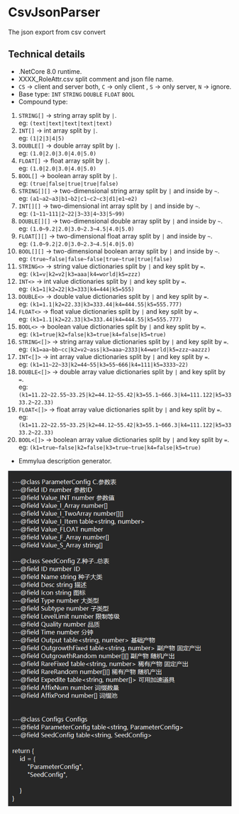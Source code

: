 # CsvJsonParser
The json export from csv convert

## Technical details
* .NetCore 8.0 runtime.
* XXXX_RoleAttr.csv split comment and json file name.
* `CS` -> client and server both, `C` -> only client , `S` -> only server, `N` -> ignore.
* Base type: `INT` `STRING` `DOUBLE` `FLOAT` `BOOL` 
* Compound type:  
1. `STRING[]` -> string array split by `|`.  
eg: `(text|text|text|text|text)`
2. `INT[]` -> int array split by `|`.  
eg: `(1|2|3|4|5)`
3. `DOUBLE[]` -> double array split by `|`.  
eg: `(1.0|2.0|3.0|4.0|5.0)`
4. `FLOAT[]` -> float array split by `|`.  
eg: `(1.0|2.0|3.0|4.0|5.0)`
5. `BOOL[]` -> boolean array split by `|`.  
eg: `(true|false|true|true|false)`
6. `STRING[][]` -> two-dimensional string array split by `|` and inside by `~`.  
eg: `(a1~a2~a3|b1~b2|c1~c2~c3|d1|e1~e2)`
7. `INT[][]` -> two-dimensional int array split by `|` and inside by `~`.  
eg: `(1~11~111|2~22|3~33|4~33|5~99)`
8. `DOUBLE[][]` -> two-dimensional double array split by `|` and inside by `~`.  
eg: `(1.0~9.2|2.0|3.0~2.3~4.5|4.0|5.0)`
9. `FLOAT[][]` -> two-dimensional float array split by `|` and inside by `~`.  
eg: `(1.0~9.2|2.0|3.0~2.3~4.5|4.0|5.0)`
10. `BOOL[][]` -> two-dimensional boolean array split by `|` and inside by `~`.  
eg: `(true~false|false~false|true~true|true|false)`
11. `STRING<>` -> string value dictionaries split by `|` and key split by `=`.  
eg: `(k1=v|k2=v2|k3=aaa|k4=world|k5=zzz)`
12. `INT<>` -> int value dictionaries split by `|` and key split by `=`.  
eg: `(k1=1|k2=22|k3=333|k4=444|k5=555)`
13. `DOUBLE<>` -> double value dictionaries split by `|` and key split by `=`.  
eg: `(k1=1.1|k2=22.33|k3=333.44|k4=444.55|k5=555.777)`
14. `FLOAT<>` -> float value dictionaries split by `|` and key split by `=`.  
eg: `(k1=1.1|k2=22.33|k3=333.44|k4=444.55|k5=555.777)`
15. `BOOL<>` -> boolean value dictionaries split by `|` and key split by `=`.  
eg: `(k1=true|k2=false|k3=true|k4=false|k5=true)`
16. `STRING<[]>` -> string array value dictionaries split by `|` and key split by `=`.  
eg: `(k1=aa~bb~cc|k2=v2~ass|k3=aaa~2333|k4=world|k5=zzz~aazzz)`
17. `INT<[]>` -> int array value dictionaries split by `|` and key split by `=`.  
eg: `(k1=11~22~33|k2=44~55|k3=55~666|k4=111|k5=3333~22)`
18. `DOUBLE<[]>` -> double array value dictionaries split by `|` and key split by `=`.  
eg: `(k1=11.22~22.55~33.25|k2=44.12~55.42|k3=55.1~666.3|k4=111.122|k5=3333.2~22.33)`
19. `FLOAT<[]>` -> float array value dictionaries split by `|` and key split by `=`.  
eg: `(k1=11.22~22.55~33.25|k2=44.12~55.42|k3=55.1~666.3|k4=111.122|k5=3333.2~22.33)`
20. `BOOL<[]>` -> boolean array value dictionaries split by `|` and key split by `=`.  
eg: `(k1=true~false|k2=false|k3=true~true|k4=false|k5=true)`
* Emmylua description generator.

![img](image/20220918163813.png)
